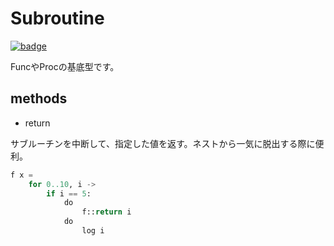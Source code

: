 # Subroutine

[![badge](https://img.shields.io/endpoint.svg?url=https%3A%2F%2Fgezf7g7pd5.execute-api.ap-northeast-1.amazonaws.com%2Fdefault%2Fsource_up_to_date%3Fowner%3Derg-lang%26repos%3Derg%26ref%3Dmain%26path%3Ddoc/EN/API/types/classes/Subroutine.md%26commit_hash%3D06f8edc9e2c0cee34f6396fd7c64ec834ffb5352)](https://gezf7g7pd5.execute-api.ap-northeast-1.amazonaws.com/default/source_up_to_date?owner=erg-lang&repos=erg&ref=main&path=doc/EN/API/types/classes/Subroutine.md&commit_hash=06f8edc9e2c0cee34f6396fd7c64ec834ffb5352)

FuncやProcの基底型です。

## methods

* return

サブルーチンを中断して、指定した値を返す。ネストから一気に脱出する際に便利。

```python
f x =
    for 0..10, i ->
        if i == 5:
            do
                f::return i
            do
                log i
```
